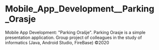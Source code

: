# Mobile_App_Development__Parking_Orasje
Mobile App Development: "Parking Orašje". Parking Orasje is a simple presentation application. Group project of colleagues in the study of informatics (Java, Android Studio, FireBase) ©2020
